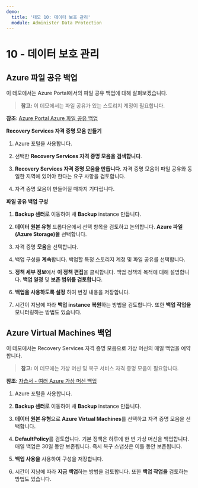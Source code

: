 ```yaml
---
demo:
  title: '데모 10: 데이터 보호 관리'
  module: Administer Data Protection
---
```


# 10 - 데이터 보호 관리

## Azure 파일 공유 백업

이 데모에서는 Azure Portal에서의 파일 공유 백업에 대해 살펴보겠습니다.

> **참고:** 이 데모에서는 파일 공유가 있는 스토리지 계정이 필요합니다. 

**참조**: [Azure Portal Azure 파일 공유 백업](https://docs.microsoft.com/azure/backup/backup-afs)

**Recovery Services 자격 증명 모음 만들기**

1. Azure 포털을 사용합니다.

1. 선택한 **Recovery Services 자격 증명 모음을 검색합니다**.

1. **Recovery Services 자격 증명 모음을 만듭니다**. 자격 증명 모음이 파일 공유와 동일한 지역에 있어야 한다는 요구 사항을 검토합니다. 

1. 자격 증명 모음이 만들어질 때까지 기다립니다. 

**파일 공유 백업 구성**

1. **Backup 센터로** 이동하여 새 **Backup** instance 만듭니다.

1. **데이터 원본 유형** 드롭다운에서 선택 항목을 검토하고 논의합니다. **Azure 파일(Azure Storage)을** 선택합니다. 

1. 자격 증명 **모음**을 선택합니다.

1. 백업 구성을 **계속**합니다. 백업할 특정 스토리지 계정 및 파일 공유를 선택합니다.  

1. **정책 세부 정보**에서 **이 정책 편집**을 클릭합니다. 백업 정책의 목적에 대해 설명합니다. **백업 일정** 및 **보존 범위를 검토합니다**.  

1. **백업을 사용하도록 설정** 하여 변경 내용을 저장합니다. 

1. 시간이 지남에 따라 **백업 instance** **복원**하는 방법을 검토합니다. 또한 **백업 작업을** 모니터링하는 방법도 있습니다. 

## Azure Virtual Machines 백업

이 데모에서는 Recovery Services 자격 증명 모음으로 가상 머신의 매일 백업을 예약합니다.

> **참고:** 이 데모에는 가상 머신 및 복구 서비스 자격 증명 모음이 필요합니다.

**참조**: [자습서 - 여러 Azure 가상 머신 백업](https://docs.microsoft.com/azure/backup/tutorial-backup-vm-at-scale)

1. Azure 포털을 사용합니다.

1. **Backup 센터로** 이동하여 새 **Backup** instance 만듭니다.

1. **데이터 원본 유형**으로 **Azure Virtual Machines**를 선택하고 자격 증명 모음을 선택합니다.

1. **DefaultPolicy**를 검토합니다. 기본 정책은 하루에 한 번 가상 머신을 백업합니다. 매일 백업은 30일 동안 보존됩니다. 즉시 복구 스냅샷은 이틀 동안 보존됩니다.

1. **백업 사용을** 사용하여 구성을 저장합니다.

1. 시간이 지남에 따라 **지금 백업**하는 방법을 검토합니다. 또한 **백업 작업을** 검토하는 방법도 있습니다.  

